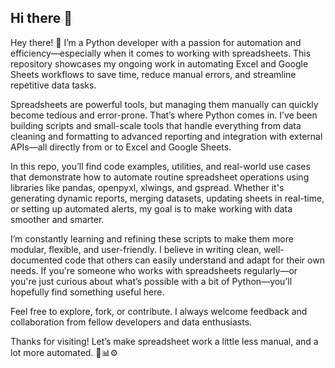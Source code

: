 ## Hi there 👋

Hey there! 👋 I’m a Python developer with a passion for automation and efficiency—especially when it comes to working with spreadsheets. This repository showcases my ongoing work in automating Excel and Google Sheets workflows to save time, reduce manual errors, and streamline repetitive data tasks.

Spreadsheets are powerful tools, but managing them manually can quickly become tedious and error-prone. That’s where Python comes in. I’ve been building scripts and small-scale tools that handle everything from data cleaning and formatting to advanced reporting and integration with external APIs—all directly from or to Excel and Google Sheets.

In this repo, you’ll find code examples, utilities, and real-world use cases that demonstrate how to automate routine spreadsheet operations using libraries like pandas, openpyxl, xlwings, and gspread. Whether it's generating dynamic reports, merging datasets, updating sheets in real-time, or setting up automated alerts, my goal is to make working with data smoother and smarter.

I’m constantly learning and refining these scripts to make them more modular, flexible, and user-friendly. I believe in writing clean, well-documented code that others can easily understand and adapt for their own needs. If you're someone who works with spreadsheets regularly—or you're just curious about what’s possible with a bit of Python—you’ll hopefully find something useful here.

Feel free to explore, fork, or contribute. I always welcome feedback and collaboration from fellow developers and data enthusiasts.

Thanks for visiting! Let’s make spreadsheet work a little less manual, and a lot more automated. 🐍📊⚙️
